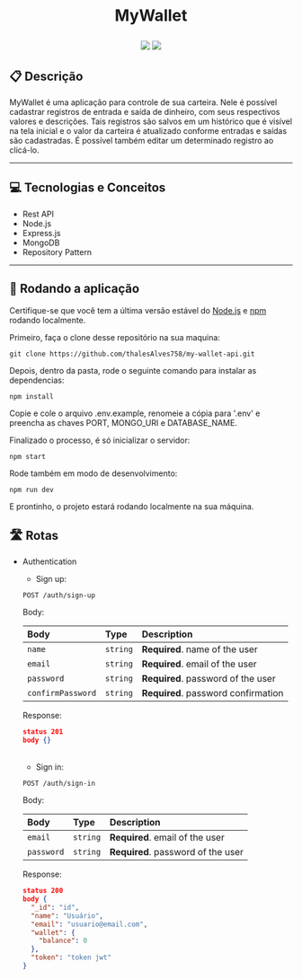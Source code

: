 # <p align="center"> MyWallet </p>

<p align="center">
	<img src="https://img.shields.io/badge/author-Thales Alves-4dae71?style=flat-square" />
	<img src="https://img.shields.io/github/languages/count/thalesAlves758/my-wallet-api?color=4dae71&style=flat-square" />
</p>

## :clipboard: Descrição

MyWallet é uma aplicação para controle de sua carteira. Nele é possível cadastrar registros de entrada e saída de dinheiro, com seus respectivos valores e descrições. Tais registros são salvos em um histórico que é visível na tela inicial e o valor da carteira é atualizado conforme entradas e saídas são cadastradas. É possível também editar um determinado registro ao clicá-lo.

---

## :computer: Tecnologias e Conceitos

- Rest API
- Node.js
- Express.js
- MongoDB
- Repository Pattern

---

## 🏁 Rodando a aplicação

Certifique-se que você tem a última versão estável do [Node.js](https://nodejs.org/en/download/) e [npm](https://www.npmjs.com/) rodando localmente.

Primeiro, faça o clone desse repositório na sua maquina:

```
git clone https://github.com/thalesAlves758/my-wallet-api.git
```

Depois, dentro da pasta, rode o seguinte comando para instalar as dependencias:

```
npm install
```

Copie e cole o arquivo .env.example, renomeie a cópia para '.env' e preencha as chaves PORT, MONGO_URI e DATABASE_NAME.

Finalizado o processo, é só inicializar o servidor:

```
npm start
```

Rode também em modo de desenvolvimento:

```
npm run dev
```

E prontinho, o projeto estará rodando localmente na sua máquina.

## :motorway: Rotas

- Authentication

  - Sign up:
  ```http
  POST /auth/sign-up
  ```

  Body:

  | Body               | Type     | Description                         |
  | :----------------- | :------- | :---------------------------------- |
  | `name`             | `string` | **Required**. name of the user      |
  | `email`            | `string` | **Required**. email of the user     |
  | `password`         | `string` | **Required**. password of the user  |
  | `confirmPassword`  | `string` | **Required**. password confirmation |

  Response:
  ```json
  status 201
  body {}
  ```

  <br />

  - Sign in:
  ```http
  POST /auth/sign-in
  ```

  Body:

  | Body               | Type     | Description                         |
  | :----------------- | :------- | :---------------------------------- |
  | `email`            | `string` | **Required**. email of the user     |
  | `password`         | `string` | **Required**. password of the user  |

  Response:
  ```json
  status 200
  body {
    "_id": "id",
    "name": "Usuário",
    "email": "usuario@email.com",
    "wallet": {
      "balance": 0
    },
    "token": "token jwt"
  }
  ```